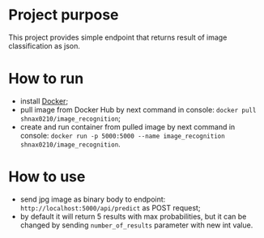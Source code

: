 # Project purpose
This project provides simple endpoint that returns result of image classification as json.

# How to run
- install [Docker](https://www.docker.com/products/docker-desktop);
- pull image from Docker Hub by next command in console: `docker pull shnax0210/image_recognition`;
- create and run container from pulled image by next command in console: `docker run -p 5000:5000 --name image_recognition shnax0210/image_recognition`.

# How to use
- send jpg image as binary body to endpoint: `http://localhost:5000/api/predict` as POST request;
- by default it will return 5 results with max probabilities, but it can be changed by sending `number_of_results` parameter with new int value.